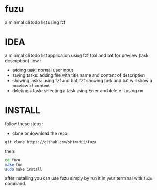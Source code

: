 # fuzu
a minimal cli todo list using fzf

# IDEA
a minimal cli todo list application using fzf tool and bat for preview (task description)
flow :
- adding task: normal user input
- saving tasks: adding file with title name and content of description
- showing tasks: using fzf and bat, fzf showing task and bat will show a preview of content
- deleting a task: selecting a task using Enter and delete it using rm

# INSTALL

follow these steps:

* clone or download the repo:
```
git clone https://github.com/shimodii/fuzu
```

then: 
```bash
cd fuzu
make fun
sudo make install
```

after installing you can use fuzu simply by run it in your terminal with ```fuzu``` command.